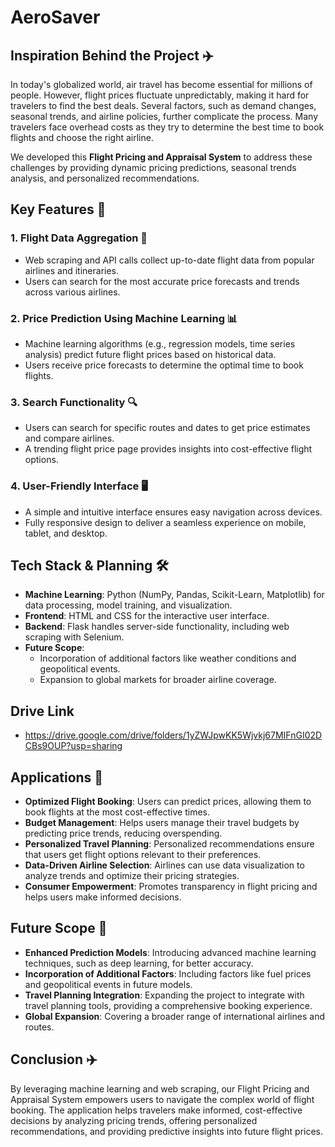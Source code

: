 # AeroSaver

## Inspiration Behind the Project ✈️

In today's globalized world, air travel has become essential for millions of people. However, flight prices fluctuate unpredictably, making it hard for travelers to find the best deals. Several factors, such as demand changes, seasonal trends, and airline policies, further complicate the process. Many travelers face overhead costs as they try to determine the best time to book flights and choose the right airline.

We developed this **Flight Pricing and Appraisal System** to address these challenges by providing dynamic pricing predictions, seasonal trends analysis, and personalized recommendations.

## Key Features 🌟

### 1. Flight Data Aggregation 🛬
- Web scraping and API calls collect up-to-date flight data from popular airlines and itineraries.
- Users can search for the most accurate price forecasts and trends across various airlines.

### 2. Price Prediction Using Machine Learning 📊
- Machine learning algorithms (e.g., regression models, time series analysis) predict future flight prices based on historical data.
- Users receive price forecasts to determine the optimal time to book flights.

### 3. Search Functionality 🔍
- Users can search for specific routes and dates to get price estimates and compare airlines.
- A trending flight price page provides insights into cost-effective flight options.

### 4. User-Friendly Interface 🖥️
- A simple and intuitive interface ensures easy navigation across devices.
- Fully responsive design to deliver a seamless experience on mobile, tablet, and desktop.

## Tech Stack & Planning 🛠️

- **Machine Learning**: Python (NumPy, Pandas, Scikit-Learn, Matplotlib) for data processing, model training, and visualization.
- **Frontend**: HTML and CSS for the interactive user interface.
- **Backend**: Flask handles server-side functionality, including web scraping with Selenium.
- **Future Scope**: 
    - Incorporation of additional factors like weather conditions and geopolitical events.
    - Expansion to global markets for broader airline coverage.

## Drive Link
- https://drive.google.com/drive/folders/1yZWJpwKK5Wjvkj67MIFnGI02DCBs9OUP?usp=sharing

## Applications 🎯

- **Optimized Flight Booking**: Users can predict prices, allowing them to book flights at the most cost-effective times.
- **Budget Management**: Helps users manage their travel budgets by predicting price trends, reducing overspending.
- **Personalized Travel Planning**: Personalized recommendations ensure that users get flight options relevant to their preferences.
- **Data-Driven Airline Selection**: Airlines can use data visualization to analyze trends and optimize their pricing strategies.
- **Consumer Empowerment**: Promotes transparency in flight pricing and helps users make informed decisions.

## Future Scope 🚀

- **Enhanced Prediction Models**: Introducing advanced machine learning techniques, such as deep learning, for better accuracy.
- **Incorporation of Additional Factors**: Including factors like fuel prices and geopolitical events in future models.
- **Travel Planning Integration**: Expanding the project to integrate with travel planning tools, providing a comprehensive booking experience.
- **Global Expansion**: Covering a broader range of international airlines and routes.

## Conclusion ✈️

By leveraging machine learning and web scraping, our Flight Pricing and Appraisal System empowers users to navigate the complex world of flight booking. The application helps travelers make informed, cost-effective decisions by analyzing pricing trends, offering personalized recommendations, and providing predictive insights into future flight prices.
